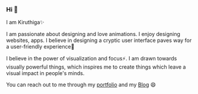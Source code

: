### Hi 👋

<!--
**kiru-dev/kiru-dev** is a ✨ _special_ ✨ repository because its `README.md` (this file) appears on your GitHub profile.

Here are some ideas to get you started:

- 🔭 I’m currently working on ...
- 🌱 I’m currently learning ...
- 👯 I’m looking to collaborate on ...
- 🤔 I’m looking for help with ...
- 💬 Ask me about ...
- 📫 How to reach me: ...
- 😄 Pronouns: ...
- ⚡ Fun fact: ...
-->

I am Kiruthiga✨

I am passionate about designing and love animations. I enjoy designing websites, apps. I believe in designing a cryptic user interface paves way for a user-friendly experience🔭

I believe in the power of visualization and focus⚡. I am drawn towards visually powerful things, which inspires me to create things which leave a visual impact in people's minds.

You can reach out to me through my [portfolio](https://kiruanime2003.gitlab.io) and my [Blog](https://kiruanime2003.wordpress.com) 😄

